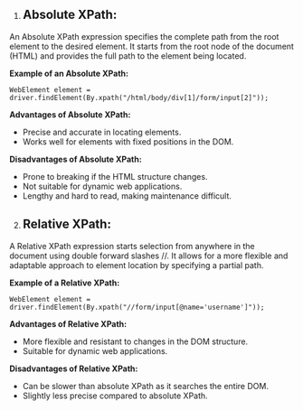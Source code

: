 ﻿1. ## Absolute XPath: ##

An Absolute XPath expression specifies the complete path from the root element to the desired element. It starts from the root node of the document (HTML) and provides the full path to the element being located.

**Example of an Absolute XPath:**
~~~
WebElement element = driver.findElement(By.xpath("/html/body/div[1]/form/input[2]"));
~~~
**Advantages of Absolute XPath:**

- Precise and accurate in locating elements.
- Works well for elements with fixed positions in the DOM.

**Disadvantages of Absolute XPath:**

- Prone to breaking if the HTML structure changes.
- Not suitable for dynamic web applications.
- Lengthy and hard to read, making maintenance difficult.

2. ## Relative XPath: ##

A Relative XPath expression starts selection from anywhere in the document using double forward slashes //. It allows for a more flexible and adaptable approach to element location by specifying a partial path.

**Example of a Relative XPath:**
~~~
WebElement element = driver.findElement(By.xpath("//form/input[@name='username']"));
~~~
**Advantages of Relative XPath:**

- More flexible and resistant to changes in the DOM structure.
- Suitable for dynamic web applications.

**Disadvantages of Relative XPath:**

- Can be slower than absolute XPath as it searches the entire DOM.
- Slightly less precise compared to absolute XPath.
